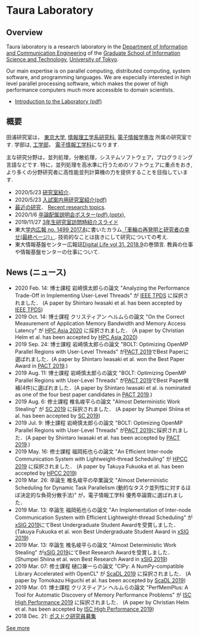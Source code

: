 # Taura Laboratory

## Overview

Taura laboratory is a research laboratory in the [Department of Information
and Communication
Engineering](https://www.i.u-tokyo.ac.jp/edu/course/ice/index_e.shtml) of the
[Graduate School of Information Science and
Technology](https://www.i.u-tokyo.ac.jp/index_e.shtml), [University of
Tokyo](https://www.u-tokyo.ac.jp/index_e.html).

Our main expertise is on parallel computing, distributed computing, system software, and programming languages.
We are especially interested in high level parallel processing software, which makes the power of high performance
computers much more accessible to domain scientists.

  * [Introduction to the Laboratory (pdf)](files/intro_e.pdf)

## 概要

田浦研究室は， [東京大学](https://www.u-tokyo.ac.jp/),
[情報理工学系研究科](https://www.i.u-tokyo.ac.jp/),
[電子情報学専攻](https://www.i.u-tokyo.ac.jp/edu/course/ice/index.shtml) 所属の研究室です.
学部は, [工学部](https://www.t.u-tokyo.ac.jp/)，
[電子情報工学科](https://www.ee.t.u-tokyo.ac.jp/j/)になります.

主な研究分野は，並列処理，分散処理，システムソフトウェア，プログラミング言語などです. 特に，並列処理を高水準に行うためのソフトウェアに重点をおき,
より多くの分野研究者に高性能並列計算機の力を提供することを目指しています.

  * 2020/5/23 [研究室紹介](lab_introduction.md)．
  * 2020/5/23 [入試案内用研究室紹介(pdf)](files/intro.pdf "入試案内用研究室紹介\(pdf\)")
  * [最近の研究](research.md)． [Recent research topics](research.md). 
  * 2020/1/6 [卒論配属説明会ポスター(pdf)](files/poster.pdf "卒論配属説明会ポスター\(pdf\)"),[(pptx)](files/poster.pptx "\(pptx\)"), 
  * 2019/11/27 [3年生研究室訪問時紹介スライド](紹介3年生2019.md)
  * 東大[学内広報 no. 1499 2017.8](https://www.u-tokyo.ac.jp/ja/about/public-relations/kouhou2017.html)に書いたカラム[「車輪の再発明と研究者の幸せ(最終ページ)」](https://www.u-tokyo.ac.jp/content/400067376.pdf). 技術的なことは抜きにして研究についての考え. 
  * 東大情報基盤センター広報誌[Digital Life vol 31. 2018.9](https://www.itc.u-tokyo.ac.jp/DigitalLife/vol31/Digital%20Life%20Vol31.pdf)の巻頭言. 教員の仕事や情報基盤センターの仕事について. 

## News (ニュース)

  * 2020 Feb. 14: 博士課程 岩崎慎太郎らの論文 "Analyzing the Performance Trade-Off in Implementing User-Level Threads" が [IEEE TPDS](https://www.computer.org/csdl/journal/td) に採択されました． (A paper by Shintaro Iwasaki et al. has been accepted by [IEEE TPDS](https://www.computer.org/csdl/journal/td)) 
  * 2019 Oct. 14: 博士課程 クリスティアン ヘルムらの論文 "On the Correct Measurement of Application Memory Bandwidth and Memory Access Latency" が [HPC Asia 2020](http://sighpc.ipsj.or.jp/HPCAsia2020/index.html) に採択されました． (A paper by Christian Helm et al. has been accepted by [HPC Asia 2020](http://sighpc.ipsj.or.jp/HPCAsia2020/index.html)) 
  * 2019 Sep. 24: 博士課程 岩崎慎太郎らの論文 "BOLT: Optimizing OpenMP Parallel Regions with User-Level Threads" が[PACT 2019](https://pactconf.org/)でBest Paperに選ばれました．(A paper by Shintaro Iwasaki et al. won the Best Paper Award in [PACT 2019](https://pactconf.org/).) 
  * 2019 Aug. 11: 博士課程 岩崎慎太郎らの論文 "BOLT: Optimizing OpenMP Parallel Regions with User-Level Threads" が[PACT 2019](https://pactconf.org/)でBest Paper候補(4件)に選ばれました．(A paper by Shintaro Iwasaki et al. is nominated as one of the four best paper candidates in [PACT 2019](https://pactconf.org/).) 
  * 2019 Aug. 6: 修士課程 椎名峻平らの論文 "Almost Deterministic Work Stealing" が [SC 2019](https://sc19.supercomputing.org/) に採択されました． (A paper by Shumpei Shiina et al. has been accepted by [SC 2019](https://sc19.supercomputing.org/)) 
  * 2019 Jul. 9: 博士課程 岩崎慎太郎らの論文 "BOLT: Optimizing OpenMP Parallel Regions with User-Level Threads" が[PACT 2019](https://pactconf.org/)に採択されました．(A paper by Shintaro Iwasaki et al. has been accepted by [PACT 2019](https://pactconf.org/).) 
  * 2019 May. 16: 修士課程 福岡拓也らの論文 "An Efficient Inter-node Communication System with Lightweight-thread Scheduling" が [HPCC 2019](http://csee.hnu.edu.cn/hpcc2019/) に採択されました． (A paper by Takuya Fukuoka et al. has been accepted by [HPCC 2019](http://csee.hnu.edu.cn/hpcc2019/)) 
  * 2019 Mar. 26: 卒論生 椎名峻平の卒業論文 "Almost Deterministic Scheduling for Dynamic Task Parallelism (動的なタスク並列性に対するほぼ決定的な負荷分散手法)" が，電子情報工学科 優秀卒論賞に選ばれました． 
  * 2019 Mar. 13: 卒論生 福岡拓也らの論文 "An Implementation of Inter-node Communication System with Efficient Lightweight-thread Scheduling" が[xSIG 2019](http://xsig.hpcc.jp/2019/)にてBest Undergraduate Student Awardを受賞しました． (Takuya Fukuoka et al. won Best Undergraduate Student Award in [xSIG 2019](http://xsig.hpcc.jp/2019/)) 
  * 2019 Mar. 13: 卒論生 椎名峻平らの論文 "Almost Deterministic Work Stealing" が[xSIG 2019](http://xsig.hpcc.jp/2019/)にてBest Research Awardを受賞しました． (Shumpei Shiina et al. won Best Research Award in [xSIG 2019](http://xsig.hpcc.jp/2019/)) 
  * 2019 Mar. 07: 修士課程 樋口兼一らの論文 "ClPy: A NumPy-compatible Library Accelerated with OpenCL" が [ScaDL 2019](https://sites.google.com/site/scadlworkshop/) に採択されました． (A paper by Tomokazu Higuchi et al. has been accepted by [ScaDL 2019](https://sites.google.com/site/scadlworkshop/)) 
  * 2019 Mar. 01: 博士課程 クリスティアン ヘルムらの論文 "PerfMemPlus: A Tool for Automatic Discovery of Memory Performance Problems" が [ISC High Performance 2019](https://www.isc-hpc.com/) に採択されました． (A paper by Christian Helm et al. has been accepted by [ISC High Performance 2019](https://www.isc-hpc.com/)) 
  * 2018 Dec. 21: [ポスドク研究員募集](posdoc_nedo_2018.md)

[See more](news.md)

